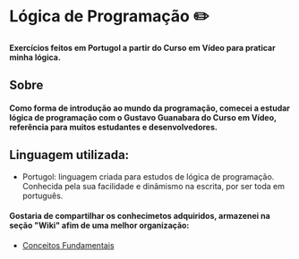 # Lógica de Programação ✏️
#### Exercícios feitos em Portugol a partir do Curso em Vídeo para praticar minha lógica.

## Sobre
#### Como forma de introdução ao mundo da programação, comecei a estudar lógica de programação com o Gustavo Guanabara do Curso em Vídeo, referência para muitos estudantes e desenvolvedores.

## Linguagem utilizada:
- Portugol: linguagem criada para estudos de lógica de programação. Conhecida pela sua facilidade e dinâmismo na escrita, por ser toda em português.

#### Gostaria de compartilhar os conhecimetos adquiridos, armazenei na seção "Wiki" afim de uma melhor organização: 
- [Conceitos Fundamentais](https://github.com/raquelsenna/Logica-de-Programacao/wiki/Conceitos-Fundamentais)

